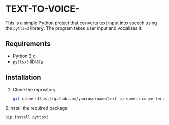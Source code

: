 # TEXT-TO-VOICE-

This is a simple Python project that converts text input into speech using the `pyttsx3` library. The program takes user input and vocalizes it.

## Requirements

- Python 3.x
- `pyttsx3` library

## Installation

1. Clone the repository:
   ```bash
   git clone https://github.com/yourusername/text-to-speech-converter.git
   ```
2.Install the required package:
```bash
pip install pyttsx3
```

